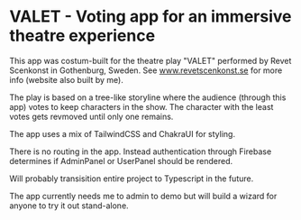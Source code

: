 # VALET - Voting app for an immersive theatre experience

This app was costum-built for the theatre play "VALET" performed by Revet Scenkonst in Gothenburg, Sweden.
See www.revetscenkonst.se for more info (website also built by me).

The play is based on a tree-like storyline where the audience (through this app) votes to keep characters in the show.
The character with the least votes gets revmoved until only one remains.

The app uses a mix of TailwindCSS and ChakraUI for styling.

There is no routing in the app. Instead authentication through Firebase determines if AdminPanel or UserPanel should be rendered.

Will probably transisition entire project to Typescript in the future.

The app currently needs me to admin to demo but will build a wizard for anyone to try it out stand-alone.
